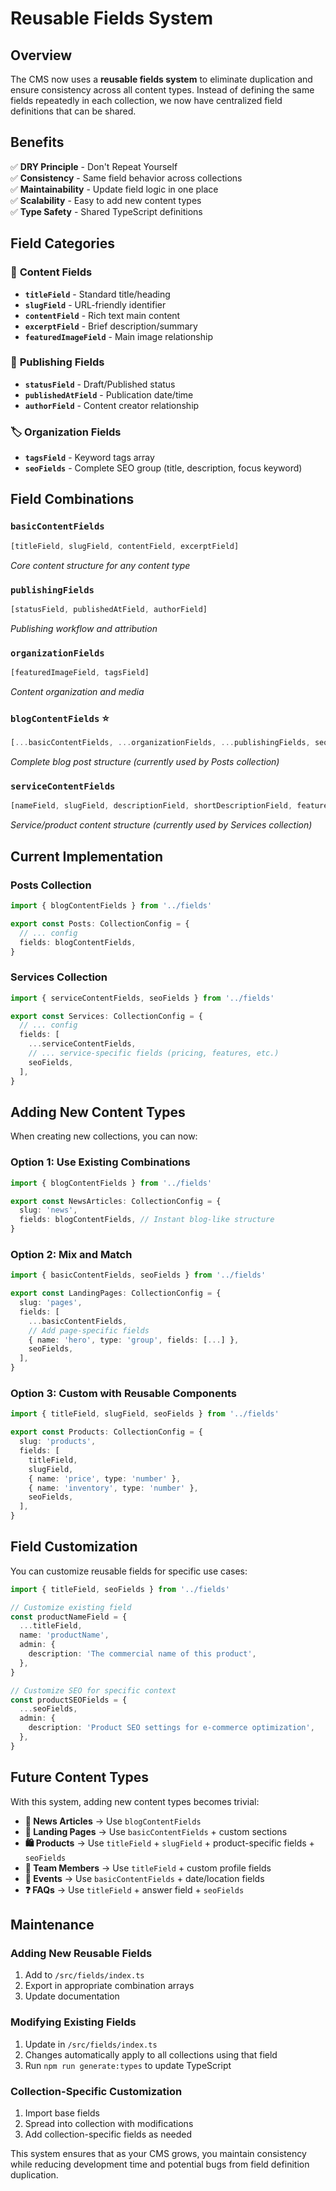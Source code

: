 # Reusable Fields System

## Overview

The CMS now uses a **reusable fields system** to eliminate duplication and ensure consistency across all content types. Instead of defining the same fields repeatedly in each collection, we now have centralized field definitions that can be shared.

## Benefits

✅ **DRY Principle** - Don't Repeat Yourself  
✅ **Consistency** - Same field behavior across collections  
✅ **Maintainability** - Update field logic in one place  
✅ **Scalability** - Easy to add new content types  
✅ **Type Safety** - Shared TypeScript definitions  

## Field Categories

### 🎯 **Content Fields**
- **`titleField`** - Standard title/heading
- **`slugField`** - URL-friendly identifier  
- **`contentField`** - Rich text main content
- **`excerptField`** - Brief description/summary
- **`featuredImageField`** - Main image relationship

### 📅 **Publishing Fields**
- **`statusField`** - Draft/Published status
- **`publishedAtField`** - Publication date/time
- **`authorField`** - Content creator relationship

### 🏷️ **Organization Fields**
- **`tagsField`** - Keyword tags array
- **`seoFields`** - Complete SEO group (title, description, focus keyword)

## Field Combinations

### **`basicContentFields`**
```typescript
[titleField, slugField, contentField, excerptField]
```
*Core content structure for any content type*

### **`publishingFields`**
```typescript
[statusField, publishedAtField, authorField]
```
*Publishing workflow and attribution*

### **`organizationFields`**
```typescript
[featuredImageField, tagsField]
```
*Content organization and media*

### **`blogContentFields`** ⭐
```typescript
[...basicContentFields, ...organizationFields, ...publishingFields, seoFields]
```
*Complete blog post structure (currently used by Posts collection)*

### **`serviceContentFields`**
```typescript
[nameField, slugField, descriptionField, shortDescriptionField, featuredImageField]
```
*Service/product content structure (currently used by Services collection)*

## Current Implementation

### **Posts Collection**
```typescript
import { blogContentFields } from '../fields'

export const Posts: CollectionConfig = {
  // ... config
  fields: blogContentFields,
}
```

### **Services Collection**
```typescript
import { serviceContentFields, seoFields } from '../fields'

export const Services: CollectionConfig = {
  // ... config
  fields: [
    ...serviceContentFields,
    // ... service-specific fields (pricing, features, etc.)
    seoFields,
  ],
}
```

## Adding New Content Types

When creating new collections, you can now:

### **Option 1: Use Existing Combinations**
```typescript
import { blogContentFields } from '../fields'

export const NewsArticles: CollectionConfig = {
  slug: 'news',
  fields: blogContentFields, // Instant blog-like structure
}
```

### **Option 2: Mix and Match**
```typescript
import { basicContentFields, seoFields } from '../fields'

export const LandingPages: CollectionConfig = {
  slug: 'pages',
  fields: [
    ...basicContentFields,
    // Add page-specific fields
    { name: 'hero', type: 'group', fields: [...] },
    seoFields,
  ],
}
```

### **Option 3: Custom with Reusable Components**
```typescript
import { titleField, slugField, seoFields } from '../fields'

export const Products: CollectionConfig = {
  slug: 'products',
  fields: [
    titleField,
    slugField,
    { name: 'price', type: 'number' },
    { name: 'inventory', type: 'number' },
    seoFields,
  ],
}
```

## Field Customization

You can customize reusable fields for specific use cases:

```typescript
import { titleField, seoFields } from '../fields'

// Customize existing field
const productNameField = {
  ...titleField,
  name: 'productName',
  admin: {
    description: 'The commercial name of this product',
  },
}

// Customize SEO for specific context
const productSEOFields = {
  ...seoFields,
  admin: {
    description: 'Product SEO settings for e-commerce optimization',
  },
}
```

## Future Content Types

With this system, adding new content types becomes trivial:

- **📰 News Articles** → Use `blogContentFields`
- **📄 Landing Pages** → Use `basicContentFields` + custom sections
- **🛍️ Products** → Use `titleField` + `slugField` + product-specific fields + `seoFields`
- **👥 Team Members** → Use `titleField` + custom profile fields
- **📅 Events** → Use `basicContentFields` + date/location fields
- **❓ FAQs** → Use `titleField` + answer field + `seoFields`

## Maintenance

### **Adding New Reusable Fields**
1. Add to `/src/fields/index.ts`
2. Export in appropriate combination arrays
3. Update documentation

### **Modifying Existing Fields**
1. Update in `/src/fields/index.ts`
2. Changes automatically apply to all collections using that field
3. Run `npm run generate:types` to update TypeScript

### **Collection-Specific Customization**
1. Import base fields
2. Spread into collection with modifications
3. Add collection-specific fields as needed

This system ensures that as your CMS grows, you maintain consistency while reducing development time and potential bugs from field definition duplication.
